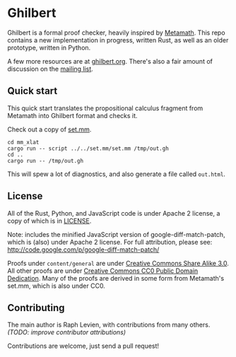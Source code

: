 # Ghilbert

Ghilbert is a formal proof checker, heavily inspired by
[Metamath](http://us.metamath.org/). This repo contains a new
implementation in progress, written Rust, as well as an older
prototype, written in Python.

A few more resources are at [ghilbert.org](http://ghilbert.org/).
There's also a fair amount of discussion on the [mailing
list](https://groups.google.com/forum/#!forum/ghilbert).

## Quick start

This quick start translates the propositional calculus fragment
from Metamath into Ghilbert format and checks it.

Check out a copy of [set.mm](https://github.com/metamath/set.mm).

```
cd mm_xlat
cargo run -- script ../../set.mm/set.mm /tmp/out.gh
cd ..
cargo run -- /tmp/out.gh
```

This will spew a lot of diagnostics, and also generate a file
called `out.html`.

## License

All of the Rust, Python, and JavaScript code is under Apache 2 license,
a copy of which is in [LICENSE](LICENSE).

Note: includes the minified JavaScript version of google-diff-match-patch,
which is (also) under Apache 2 license. For full attribution, please see:
http://code.google.com/p/google-diff-match-patch/

Proofs under `content/general` are under
[Creative Commons Share Alike 3.0](http://creativecommons.org/licenses/by-sa/3.0/).
All other proofs are under [Creative Commons CC0 Public Domain
Dedication](http://creativecommons.org/publicdomain/zero/1.0/).
Many of the proofs are derived in some form from Metamath's set.mm, which
is also under CC0.

## Contributing

The main author is Raph Levien, with contributions from many others.
*(TODO: improve contributor attributions)*

Contributions are welcome, just send a pull request!
